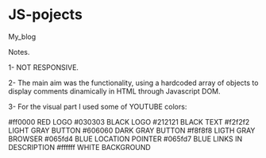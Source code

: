 # JS-pojects

My_blog

Notes.

1- NOT RESPONSIVE. 

2- The main aim was the functionality, using a hardcoded array of objects to display comments dinamically in HTML through Javascript DOM.

3- For the visual part I used some of YOUTUBE colors:

#ff0000 RED LOGO
#030303 BLACK LOGO
#212121 BLACK TEXT
#f2f2f2 LIGHT GRAY BUTTON
#606060 DARK GRAY BUTTON
#f8f8f8 LIGTH GRAY BROWSER
#065fd4 BLUE LOCATION POINTER
#065fd7 BLUE LINKS IN DESCRIPTION
#ffffff WHITE BACKGROUND
